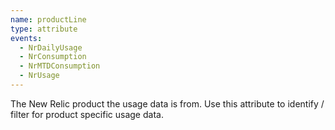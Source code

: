 ```yaml
---
name: productLine
type: attribute
events:
  - NrDailyUsage
  - NrConsumption
  - NrMTDConsumption
  - NrUsage
---
```


The New Relic product the usage data is from. Use this attribute to identify / filter for product specific usage data.